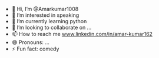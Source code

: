- 👋 Hi, I’m @Amarkumar1008
- 👀 I’m interested in speaking
- 🌱 I’m currently learning python
- 💞️ I’m looking to collaborate on ...
- 📫 How to reach me www.linkedin.com/in/amar-kumar162
- 😄 Pronouns: ...
- ⚡ Fun fact: comedy

<!---
Amarkumar1008/Amarkumar1008 is a ✨ special ✨ repository because its `README.md` (this file) appears on your GitHub profile.
You can click the Preview link to take a look at your changes.
--->
